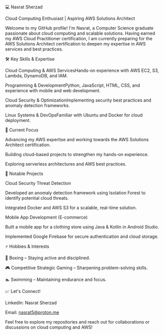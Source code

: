 💻 Nasrat Sherzad

Cloud Computing Enthusiast | Aspiring AWS Solutions Architect

Welcome to my GitHub profile! I'm Nasrat, a Computer Science graduate passionate about cloud computing and scalable solutions. Having earned my AWS Cloud Practitioner certification, I am currently preparing for the AWS Solutions Architect certification to deepen my expertise in AWS services and best practices.

🛠️ Key Skills & Expertise

Cloud Computing & AWS ServicesHands-on experience with AWS EC2, S3, Lambda, DynamoDB, and IAM.

Programming & DevelopmentPython, JavaScript, HTML, CSS, and experience with mobile and web development.

Cloud Security & OptimizationImplementing security best practices and anomaly detection frameworks.

Linux Systems & DevOpsFamiliar with Ubuntu and Docker for cloud deployment.

🚀 Current Focus

Advancing my AWS expertise and working towards the AWS Solutions Architect certification.

Building cloud-based projects to strengthen my hands-on experience.

Exploring serverless architectures and AWS best practices.

🌟 Notable Projects

Cloud Security Threat Detection

Developed an anomaly detection framework using Isolation Forest to identify potential cloud threats.

Integrated Docker and AWS S3 for a scalable, real-time solution.

Mobile App Development (E-commerce)

Built a mobile app for a clothing store using Java & Kotlin in Android Studio.

Implemented Google Firebase for secure authentication and cloud storage.

⚡ Hobbies & Interests

🥊 Boxing – Staying active and disciplined.

🎮 Competitive Strategic Gaming – Sharpening problem-solving skills.

🏊 Swimming – Maintaining endurance and focus.

📈 Let's Connect!

LinkedIn: Nasrat Sherzad

Email: nasrat5@proton.me

Feel free to explore my repositories and reach out for collaborations or discussions on cloud computing and AWS!
